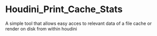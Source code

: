 # Houdini_Print_Cache_Stats
 A simple tool that allows easy acces to relevant data of a file cache or render on disk from within houdini
